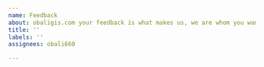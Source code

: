```yaml
---
name: Feedback
about: obaligis.com your feedback is what makes us, we are whom you want us to be.
title: ''
labels: ''
assignees: obali660

---
```



